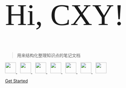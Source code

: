<!-- _coverpage.md -->


<h1 style="font: 100px bold;"> Hi, CXY! </h1>

> 用来结构化整理知识点的笔记文档

<a href="https://github.com/terminator-128" style="margin-right: 10px;">
<img src="https://raw.githubusercontent.com/terminator-128/document/master/Assets/Github.svg" height="36px"/>
</a>

<a href="https://gitlab.com/terminator-128" style="margin-right: 10px;">
<img src="https://raw.githubusercontent.com/terminator-128/document/master/Assets/Gitlab.svg" height="36px"/>
</a>

<a href="https://gitee.com/terminator-128" style="margin-right: 10px;">
<img src="https://raw.githubusercontent.com/terminator-128/document/master/Assets/Gitee.svg" height="36px"/>
</a>

<a href="https://dungeons.ac.cn" style="margin-right: 10px;">
<img src="https://raw.githubusercontent.com/terminator-128/document/master/Assets/Blog.svg" height="36px"/>
</a>

<a href="tencent://message/?uin=2740686056&Site=Sambow&Menu=yes" style="margin-right: 10px;">
<img src="https://raw.githubusercontent.com/terminator-128/document/master/Assets/QQ.svg" height="36px"/>
</a>

<a href="https://space.bilibili.com/349556341" style="margin-right: 10px;">
<img src="https://raw.githubusercontent.com/terminator-128/document/master/Assets/bilibili.svg" height="36px"/>
</a>

<a href="https://www.zhihu.com/people/xia-li-ba-ren-56-83" style="">
<img src="https://raw.githubusercontent.com/terminator-128/document/master/Assets/zhihu.svg" height="36px"/>
</a>

[Get Started](#🌮-introduction)